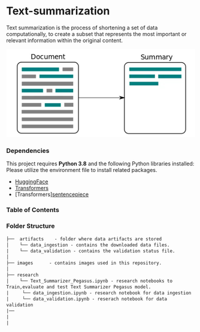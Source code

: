 # Text-summarization

Text summarization is the process of shortening a set of data computationally, to create a subset that represents the most important or relevant information within the original content.

<p align="center">
<img src="https://github.com/akmeraki/Text-summarization/blob/main/images/b9bf06f6.png">
</p>

### Dependencies 

This project requires **Python 3.8** and the following Python libraries installed: Please utilize the environment file to install related packages.

- [HuggingFace](https://huggingface.co/)
- [Transformers](https://huggingface.co/docs/transformers/installation)
- [Transformers][sentencepiece]()

### Table of Contents 


### Folder Structure 
```
├──  artifacts    - folder where data artifacts are stored 
│    └── data_ingestion - contains the downloaded data files.   
|    └── data_validation - contains the validation status file. 
│  
├── images      - contains images used in this repository.
│                 
├── research
│    └── Text_Summarizer_Pegasus.ipynb - research notebooks to Train,evaluate and test Text Summarizer Pegasus model. 
|     └── data_ingestion.ipynb - research notebook for data ingestion 
|     └── data_validation.ipynb - reserach notebook for data validation 
|── 
|
|
